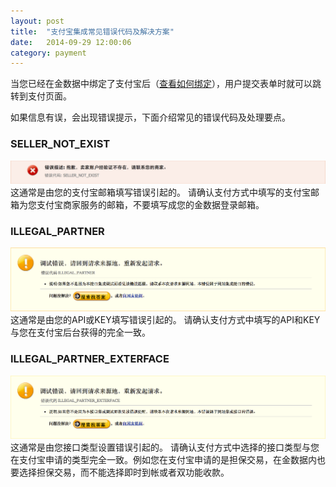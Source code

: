 ```yaml
---
layout: post
title:  "支付宝集成常见错误代码及解决方案"
date:   2014-09-29 12:00:06
category: payment
---
```


当您已经在金数据中绑定了支付宝后（[查看如何绑定](alipay.html)），用户提交表单时就可以跳转到支付页面。

如果信息有误，会出现错误提示，下面介绍常见的错误代码及处理要点。

### SELLER\_NOT_EXIST
![](/images/alipay-faq-seller-not-exist.png)
这通常是由您的支付宝邮箱填写错误引起的。
请确认支付方式中填写的支付宝邮箱为您支付宝商家服务的邮箱，不要填写成您的金数据登录邮箱。

### ILLEGAL_PARTNER
![](/images/alipay-faq-illegal-partner.png)
这通常是由您的API或KEY填写错误引起的。
请确认支付方式中填写的API和KEY与您在支付宝后台获得的完全一致。

### ILLEGAL\_PARTNER_EXTERFACE
![](/images/alipay-faq-illegal-partner-exterface.png)
这通常是由您接口类型设置错误引起的。
请确认支付方式中选择的接口类型与您在支付宝申请的类型完全一致。例如您在支付宝申请的是担保交易，在金数据内也要选择担保交易，而不能选择即时到帐或者双功能收款。
